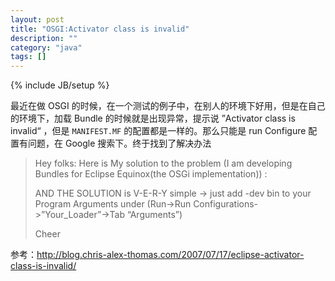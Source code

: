 ```yaml
---
layout: post
title: "OSGI:Activator class is invalid"
description: ""
category: "java"
tags: []
---
```

{% include JB/setup %}

最近在做 OSGI 的时候，在一个测试的例子中，在别人的环境下好用，但是在自己的环境下，加载 Bundle 的时候就是出现异常，提示说 ”Activator class is invalid“ ，但是 ` MANIFEST.MF ` 的配置都是一样的。那么只能是 run Configure 配置有问题，在 Google 搜索下。终于找到了解决办法
> Hey folks: Here is My solution to the problem (I am developing Bundles for Eclipse Equinox(the OSGi implementation)) :
>
>AND THE SOLUTION is V-E-R-Y simple -> just add -dev bin to your Program Arguments under (Run->Run Configurations->”Your_Loader”->Tab “Arguments”)
>
>Cheer

参考：<http://blog.chris-alex-thomas.com/2007/07/17/eclipse-activator-class-is-invalid/>
